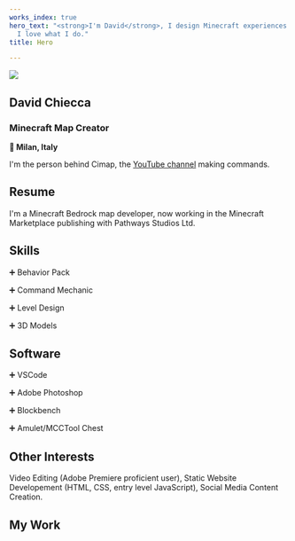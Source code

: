```yaml
---
works_index: true
hero_text: "<strong>I'm David</strong>, I design Minecraft experiences. But most importantly,
  I love what I do."
title: Hero

---
```

<Hero :text="$page.frontmatter.hero_text"/>

![](/upload/img-100-round.jpg)

## David Chiecca

### Minecraft Map Creator

**📍 Milan, Italy**

I'm the person behind Cimap, the [YouTube channel](https://www.youtube.com/cimap) making commands.

## Resume

I'm a Minecraft Bedrock map developer, now working in the Minecraft Marketplace publishing with Pathways Studios Ltd.

## Skills

➕ Behavior Pack

➕ Command Mechanic

➕ Level Design

➕ 3D Models

## Software

➕ VSCode

➕ Adobe Photoshop

➕ Blockbench

➕ Amulet/MCCTool Chest

## Other Interests

Video Editing (Adobe Premiere proficient user), Static Website Developement (HTML, CSS, entry level JavaScript), Social Media Content Creation.

## My Work

<WorksList />